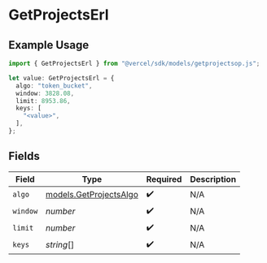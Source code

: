 # GetProjectsErl

## Example Usage

```typescript
import { GetProjectsErl } from "@vercel/sdk/models/getprojectsop.js";

let value: GetProjectsErl = {
  algo: "token_bucket",
  window: 3828.08,
  limit: 8953.86,
  keys: [
    "<value>",
  ],
};
```

## Fields

| Field                                                  | Type                                                   | Required                                               | Description                                            |
| ------------------------------------------------------ | ------------------------------------------------------ | ------------------------------------------------------ | ------------------------------------------------------ |
| `algo`                                                 | [models.GetProjectsAlgo](../models/getprojectsalgo.md) | :heavy_check_mark:                                     | N/A                                                    |
| `window`                                               | *number*                                               | :heavy_check_mark:                                     | N/A                                                    |
| `limit`                                                | *number*                                               | :heavy_check_mark:                                     | N/A                                                    |
| `keys`                                                 | *string*[]                                             | :heavy_check_mark:                                     | N/A                                                    |